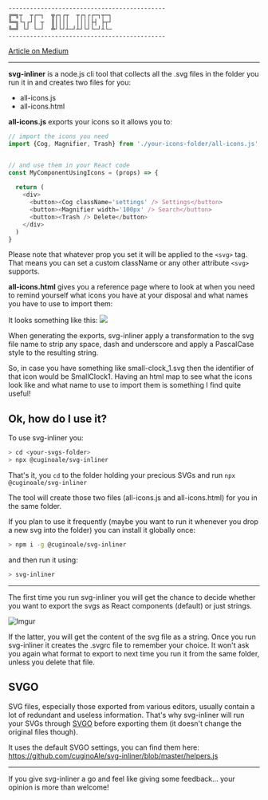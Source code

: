 
```
--------------------------------------------
╔═╗┬  ┬┌─┐  ╦┌┐┌┬  ┬┌┐┌┌─┐┬─┐
╚═╗└┐┌┘│ ┬  ║││││  ││││├┤ ├┬┘  
╚═╝ └┘ └─┘  ╩┘└┘┴─┘┴┘└┘└─┘┴└─    
--------------------------------------------
```

[Article on Medium](https://medium.com/@alessio.carnevale/going-in-line-with-svgs-an-mpn-solution-ccdad08734a3)

---

**svg-inliner** is a node.js cli tool that collects all the .svg files in the folder you run it in and creates two files for you:

- all-icons.js
- all-icons.html

**all-icons.js** exports your icons so it allows you to:
```js
// import the icons you need
import {Cog, Magnifier, Trash} from './your-icons-folder/all-icons.js'


// and use them in your React code
const MyComponentUsingIcons = (props) => {
  
  return (
    <div>
      <button><Cog className='settings' /> Settings</button>
      <button><Magnifier width='100px' /> Search</button>
      <button><Trash /> Delete</button>      
    </div>
  )
}
```
Please note that whatever prop you set it will be applied to the `<svg>` tag.
That means you can set a custom className or any other attribute `<svg>` supports.

**all-icons.html** gives you a reference page where to look at when you need to remind yourself what icons you have at your disposal and what names you have to use to import them:

It looks something like this:
![](https://imgur.com/Kl5wrk6.png)

When generating the exports, svg-inliner apply a transformation to the svg file name to strip any space, dash and underscore and apply a PascalCase style to the resulting string.

So, in case you have something like small-clock_1.svg then the identifier of that icon would be SmallClock1.
Having an html map to see what the icons look like and what name to use to import them is something I find quite useful!

## Ok, how do I use it?
To use svg-inliner you:

```bash
> cd <your-svgs-folder>
> npx @cuginoale/svg-inliner
```


That's it, you `cd` to the folder holding your precious SVGs and run `npx @cuginoale/svg-inliner`

The tool will create those two files (all-icons.js and all-icons.html) for you in the same folder.

If you plan to use it frequently (maybe you want to run it whenever you drop a new svg into the folder) you can install it globally once:
```bash
> npm i -g @cuginoale/svg-inliner
```

and then run it using:
```bash
> svg-inliner
```

---

The first time you run svg-inliner you will get the chance to decide whether you want to export the svgs as React components (default) or just strings.

![Imgur](https://imgur.com/0IsuQFk.png)

If the latter, you will get the content of the svg file as a string.
Once you run svg-inliner it creates the .svgrc file to remember your choice. It won't ask you again what format to export to next time you run it from the same folder, unless you delete that file.


## SVGO

SVG files, especially those exported from various editors, usually contain a lot of redundant and useless information.
That's why svg-inliner will run your SVGs through [SVGO](https://github.com/svg/svgo) before exporting them (it doesn't change the original files though).

It uses the default SVGO settings, you can find them here:
https://github.com/cuginoAle/svg-inliner/blob/master/helpers.js


---

If you give svg-inliner a go and feel like giving some feedback… your opinion is more than welcome!
